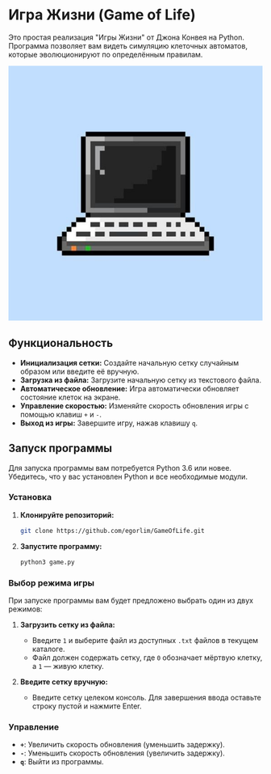 # Игра Жизни (Game of Life)

Это простая реализация "Игры Жизни" от Джона Конвея на Python. Программа позволяет вам видеть симуляцию клеточных автоматов, которые эволюционируют по определённым правилам.

![alt text](image-1.png)

## Функциональность

- **Инициализация сетки:** Создайте начальную сетку случайным образом или введите её вручную.
- **Загрузка из файла:** Загрузите начальную сетку из текстового файла.
- **Автоматическое обновление:** Игра автоматически обновляет состояние клеток на экране.
- **Управление скоростью:** Изменяйте скорость обновления игры с помощью клавиш `+` и `-`.
- **Выход из игры:** Завершите игру, нажав клавишу `q`.

## Запуск программы

Для запуска программы вам потребуется Python 3.6 или новее. Убедитесь, что у вас установлен Python и все необходимые модули.

### Установка

1. **Клонируйте репозиторий:**

    ```bash
    git clone https://github.com/egorlim/GameOfLife.git
    ```

2. **Запустите программу:**

    ```bash
    python3 game.py
    ```

### Выбор режима игры

При запуске программы вам будет предложено выбрать один из двух режимов:

1. **Загрузить сетку из файла:**
   - Введите `1` и выберите файл из доступных `.txt` файлов в текущем каталоге.
   - Файл должен содержать сетку, где `0` обозначает мёртвую клетку, а `1` — живую клетку.

2. **Введите сетку вручную:**
   - Введите сетку целеком консоль. Для завершения ввода оставьте строку пустой и нажмите Enter.

### Управление

- **`+`**: Увеличить скорость обновления (уменьшить задержку).
- **`-`**: Уменьшить скорость обновления (увеличить задержку).
- **`q`**: Выйти из программы.



